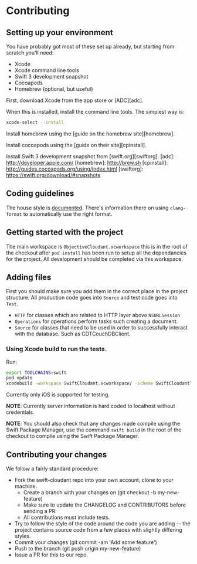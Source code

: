 # Contributing

## Setting up your environment

You have probably got most of these set up already, but starting from scratch
you'll need:

* Xcode
* Xcode command line tools
* Swift 3 development snapshot
* Cocoapods
* Homebrew (optional, but useful)

First, download Xcode from the app store or [ADC][adc].

When this is installed, install the command line tools. The simplest way is:

```bash
xcode-select --install
```

Install homebrew using the [guide on the homebrew site][homebrew].

Install cocoapods using the [guide on their site][cpinstall].

Install Swift 3 development snapshot from [swift.org][swiftorg].
[adc]: http://developer.apple.com/
[homebrew]: http://brew.sh
[cpinstall]: http://guides.cocoapods.org/using/index.html
[swiftorg]: https://swift.org/download/#snapshots

## Coding guidelines

The house style is [documented](doc/style-guide.md). There's information there on using
`clang-format` to automatically use the right format.

## Getting started with the project

The main workspace is `ObjectiveCloudant.xcworkspace` this is in the root of
the checkout after `pod install` has been run to setup all the dependancies
for the project. All development should be completed via this workspace.

## Adding files

First you should make sure you add them in the correct place in the project
structure. All production code goes into `Source` and test code goes into `Test`.

* `HTTP` for classes which are related to HTTP layer above `NSURLSession`
*  `Operations` for operations perform tasks such creating a document.
* `Source` for classes that need to be used in order to successfully
interact with the database. Such as CDTCouchDBClient.

### Using Xcode build to run the tests.

Run:
```bash
export TOOLCHAINS=swift
pod update
xcodebuild -workspace SwiftCloudant.xcworkspace/ -scheme SwiftCloudantTests -destination 'platform=iOS Simulator,OS=latest,name=iPhone 4S' build test
```

Currently only iOS is supported for testing.

__NOTE__: Currently server information is hard coded to localhost without credentials.

__NOTE__: You should also check that any changes made compile using the Swift Package Manager,
use the command `swift build` in the root of the checkout to compile using the Swift Package Manager.

## Contributing your changes

We follow a fairly standard procedure:

* Fork the swift-cloudant repo into your own account, clone to your machine.
    * Create a branch with your changes on (git checkout -b my-new-feature)
    * Make sure to update the CHANGELOG and CONTRIBUTORS before sending a PR.
    * All contributions must include tests.
* Try to follow the style of the code around the code you are adding -- the project contains source code from a few places with slightly differing styles.
* Commit your changes (git commit -am 'Add some feature')
* Push to the branch (git push origin my-new-feature)
* Issue a PR for this to our repo.
